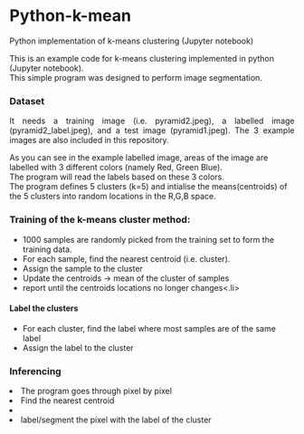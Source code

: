 # Python-k-mean
Python implementation of k-means clustering (Jupyter notebook)

This is an example code for k-means clustering implemented in python (Jupyter notebook).<br/>
This simple program was designed to perform image segmentation.<br/>
<h3>Dataset</h3>
<p align="justify">It needs a training image (i.e. pyramid2.jpeg), a labelled image (pyramid2_label.jpeg), and a test image (pyramid1.jpeg). The 3 example images are also included in this repository.</p>
As you can see in the example labelled image, areas of the image are labelled with 3 different colors (namely Red, Green Blue).<br/>
The program will read the labels based on these 3 colors. <br/>
The program defines 5 clusters (k=5) and intialise the means(centroids) of the 5 clusters into random locations in the R,G,B space.
<h3>Training of the k-means cluster method:</h3>
<ul><li>1000 samples are randomly picked from the training set to form the training data.</li>
  <li>For each sample, find the nearest centroid (i.e. cluster).</li>
  <li> Assign the sample to the cluster</li>
  <li>Update the centroids -> mean of the cluster of samples</li>
  <li>report until the centroids locations no longer changes<.li>
 </ul>
    <h4>Label the clusters</h4>
    <ul><li>For each cluster, find the label where most samples are of the same label</li>
      <li>Assign the label to the cluster</li>
    </ul>
    <h3>Inferencing</h3>
  <li>The program goes through pixel by pixel</li>
  <li>Find the nearest centroid<li>
  <li>label/segment the pixel with the label of the cluster</li>
  </ul>
